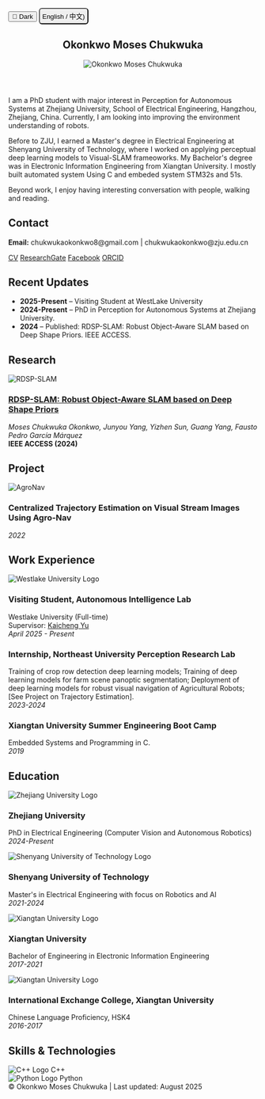 <!-- ---
layout: default
title: Okonkwo Moses Chukwuka
description: Moses Chukwuka's website
---  -->


<link href="https://fonts.googleapis.com/css2?family=Roboto:wght@300;400;700&display=swap" rel="stylesheet">
<link href="/static/css/styles.css" rel="stylesheet">

<button class="theme-toggle" onclick="toggleTheme()" id="themeToggle">🌙 Dark</button>
<button style='padding: 5px 5px; border-radius: 6px;' onclick="toggleLanguage()">English / 中文)</button>

<div class="container" id="en">
<header class="header">
<h2>Okonkwo Moses Chukwuka</h2>
<img src="/static/MosesChuka-img2.jpg" alt="Okonkwo Moses Chukwuka" class="profile-img"/>
</header>

<section class="about">
<p>I am a PhD student with major interest in Perception for Autonomous Systems at Zhejiang University, School of Electrical Engineering, Hangzhou, Zhejiang, China. Currently, I am looking into improving the environment understanding of robots.</p>
<p>Before to ZJU, I earned a Master's degree in Electrical Engineering at Shenyang University of Technology, where I worked on applying perceptual deep learning models to Visual-SLAM frameoworks. My Bachelor's degree was in Electronic Information Engineering from Xiangtan University. I mostly built automated system Using C and embeded system STM32s and 51s.</p>
<p>Beyond work, I enjoy having interesting conversation with people, walking and reading.</p>

</section>



<section class="contact">
<h2>Contact</h2>
<p><strong>Email:</strong> chukwukaokonkwo8@gmail.com | chukwukaokonkwo@zju.edu.cn</p>
<div style='align-items: center; display:block;' class="links">
    <a href="/static/Okonkwo Moses Chukwuka CV.pdf">CV</a> 
    <a href="https://www.researchgate.net/profile/Moses-Okonkwo">ResearchGate</a> 
    <a href="https://www.facebook.com/Chukwuka.0konkwo1">Facebook</a>
    <a href="https://orcid.org/0000-0001-5842-6475"> ORCID</a>
</div>
</section>




<section class="updates">
<h2>Recent Updates</h2>
<ul>
<li><strong class="feature-date">2025-Present</strong> – Visiting Student at WestLake University</li>
<li><strong class="feature-date">2024-Present</strong> – PhD in Perception for Autonomous Systems at Zhejiang University.</li>
<li><strong class="feature-date">2024</strong> – Published: RDSP-SLAM: Robust Object-Aware SLAM based on Deep Shape Priors. IEEE ACCESS.</li>
</ul>
</section>



<section class="research">
  <h2>Research</h2>

  <div class="research-item">
  <img src="/static/RDSP-SLAM.png" alt="RDSP-SLAM" class="research-img">
  <div class="research-content">
  <h3><a href="http://dx.doi.org/10.1109/ACCESS.2024.3368859">RDSP-SLAM: Robust Object-Aware SLAM based on Deep Shape Priors</a></h3>
  <p><em>Moses Chukwuka Okonkwo, Junyou Yang, Yizhen Sun, Guang Yang, Fausto Pedro García Márquez</em><br><strong>IEEE ACCESS (2024)</strong></p>
  </div>
  </div>
</section>

<section class="research">
  <h2>Project</h2>
  <div class="research-item">
  <img src="/static/AgroNav.gif" alt="AgroNav" class="research-img">
  <div class="research-content">
  <h3>Centralized Trajectory Estimation on Visual Stream Images Using Agro-Nav</h3>
  <p><em>2022</em></p>
  </div>
  </div>
</section>

<section class="work-experience">
<h2>Work Experience</h2>

<div class="work-item">
<div class="work-logo">
<img src="/static/westlake-logo.jpg" alt="Westlake University Logo" class="university-logo"/>
</div>
<div class="work-content">
  <h3>Visiting Student, Autonomous Intelligence Lab</h3>
  <p>Westlake University (Full-time)<br>
  Supervisor: <a href="https://en.westlake.edu.cn/faculty/kaicheng-yu.html">Kaicheng Yu</a><br>
  <em>April 2025 - Present</em></p>
  
  
  
  </div>
  </div>

<div class="work-item">
<div class="work-content">
<h3>Internship, Northeast University Perception Research Lab</h3>
<p>Training of crop row detection deep learning models; Training of deep learning models for farm scene panoptic segmentation; Deployment of deep learning models for robust visual navigation of Agricultural Robots;[See Project on Trajectory Estimation].<br><em>2023-2024</em></p>
</div>
</div>
<div class="work-item">
<div class="work-content">
<h3>Xiangtan University Summer Engineering Boot Camp</h3>
<p>Embedded Systems and Programming in C.<br><em>2019</em></p>
</div>
</div>
</section>

<section class="education">
<h2>Education</h2>
<div class="education-item">
<div class="education-logo">
<img src="/static/ZJU-logo.png" alt="Zhejiang University Logo" class="university-logo"/>
</div>
<div class="education-content">
<h3>Zhejiang University</h3>
<p>PhD in Electrical Engineering (Computer Vision and Autonomous Robotics)<br><em>2024-Present</em></p>
</div>
</div>
<div class="education-item">
<div class="education-logo">
<img src="/static/shenyang-logo.jpg" alt="Shenyang University of Technology Logo" class="university-logo"/>
</div>
<div class="education-content">
<h3>Shenyang University of Technology</h3>
<p>Master's in Electrical Engineering with focus on Robotics and AI<br><em>2021-2024</em></p>
</div>
</div>
<div class="education-item">
<div class="education-logo">
<img src="/static/Xiangtan_University_logo.png" alt="Xiangtan University Logo" class="university-logo"/>
</div>
<div class="education-content">
<h3>Xiangtan University</h3>
<p>Bachelor of Engineering in Electronic Information Engineering<br><em>2017-2021</em></p>
</div>
</div>
<div class="education-item">
<div class="education-logo">
<img src="/static/Xiangtan_University_logo.png" alt="Xiangtan University Logo" class="university-logo"/>
</div>
<div class="education-content">
<h3>International Exchange College, Xiangtan University</h3>
<p>Chinese Language Proficiency, HSK4<br><em>2016-2017</em></p>
</div>
</div>
</section>

<section class="skills">
<h2>Skills & Technologies</h2>
<div class="skills-content">
  <div class="skill-item">
    <img src="/static/cpp-logo.jpeg" alt="C++ Logo" class="skill-logo"/>
    <span>C++</span>
  </div>
  <div class="skill-item">
    <img src="/static/python-logo.jpeg" alt="Python Logo" class="skill-logo"/>
    <span>Python</span>
  </div>
</div>
</section>

<!-- <section class="teaching-service">
<h2>Service</h2>
<ul>
<li>Lab Assistant (Navigation, Positioning, and Wireless Communication), <em>2018-2021</em></li>
</ul>
</section> -->

<footer>© Okonkwo Moses Chukwuka | Last updated: August 2025</footer>
</div>

<div class="container" id="zh" style="display:none">
<header class="header">
<h2>Okonkwo Moses Chukwuka</h2>
<img src="/static/MosesChuka-img2.jpg" alt="Okonkwo Moses Chukwuka" class="profile-img"/>
</header>

<section class="about">
<p>我是浙江大学电气工程学院自主机器人与人工智能博士生，位于中国浙江省杭州市。目前，我正在研究如何改善机器人的环境感知能力。</p>
<p>在来到浙大之前，我在沈阳工业大学获得电气工程硕士学位，在那里我致力于将感知深度学习模型应用于视觉SLAM框架。我的学士学位来自湘潭大学电子信息工程专业。我主要使用C语言和嵌入式系统STM32和51系列构建自动化系统。</p>
<p>工作之外，我喜欢与人们进行有趣的对话、散步和阅读。</p>
</section>

<section class="contact">
<h2>联系方式</h2>
<p><strong>邮箱:</strong> chukwukaokonkwo8@gmail.com | chukwukaokonkwo@zju.edu.cn</p>
<div style='align-items: center; display:block;' class="links">
    <a href="/static/Okonkwo%20Moses%20Chukwuka%20ZJU-CV.pdf">简历</a> 
    <a href="https://www.researchgate.net/profile/Moses-Okonkwo">ResearchGate</a> 
    <a href="https://www.facebook.com/Chukwuka.0konkwo1">Facebook</a>
    <a href="https://orcid.org/0000-0001-5842-6475"> ORCID</a>
</div>
</section>

<section class="updates">
<h2>最近更新</h2>
<ul>
<li><strong class="feature-date">2025-至今</strong> – 西湖大学访问学生</li>
<li><strong class="feature-date">2024-至今</strong> – 浙江大学自主机器人与人工智能博士。</li>
<li><strong class="feature-date">2024</strong> – 发表：RDSP-SLAM：基于深度形状先验的鲁棒物体感知SLAM。IEEE ACCESS。</li>
</ul>
</section>

<section class="research">
  <h2>研究</h2>

  <div class="research-item">
  <img src="/static/RDSP-SLAM.png" alt="RDSP-SLAM" class="research-img">
  <div class="research-content">
  <h3><a href="http://dx.doi.org/10.1109/ACCESS.2024.3368859">RDSP-SLAM：基于深度形状先验的鲁棒物体感知SLAM</a></h3>
  <p><em>Moses Chukwuka Okonkwo, Junyou Yang, Yizhen Sun, Guang Yang, Fausto Pedro García Márquez</em><br><strong>IEEE ACCESS (2024)</strong></p>
  </div>
  </div>
</section>

<section class="research">
  <h2>项目</h2>
  <div class="research-item">
  <img src="/static/AgroNav.gif" alt="AgroNav" class="research-img">
  <div class="research-content">
  <h3>基于视觉流图像的集中式轨迹估计使用Agro-Nav</h3>
  <p><em>2022</em></p>
  </div>
  </div>
</section>



<section class="education">
<h2>教育背景</h2>
<div class="education-item">
<div class="education-logo">
<img src="/static/westlake-logo.jpg" alt="西湖大学标志" class="university-logo"/>
</div>
<div class="education-content">
<h3>西湖大学</h3>
<p>访问学生<br><em>2025-至今</em></p>
</div>
</div>
<div class="education-item">
<div class="education-logo">
<img src="/static/ZJU-logo.png" alt="浙江大学标志" class="university-logo"/>
</div>
<div class="education-content">
<h3>浙江大学</h3>
<p>电气工程博士（计算机视觉与自主机器人）<br><em>2024-至今</em></p>
</div>
</div>
<div class="education-item">
<div class="education-logo">
<img src="/static/shenyang-logo.jpg" alt="沈阳工业大学标志" class="university-logo"/>
</div>
<div class="education-content">
<h3>沈阳工业大学</h3>
<p>电气工程硕士，重点机器人和人工智能<br><em>2021-2024</em></p>
</div>
</div>
<div class="education-item">
<div class="education-logo">
<img src="/static/Xiangtan_University_logo.png" alt="湘潭大学标志" class="university-logo"/>
</div>
<div class="education-content">
<h3>湘潭大学</h3>
<p>电子信息工程学士<br><em>2017-2021</em></p>
</div>
</div>
<div class="education-item">
<div class="education-logo">
<img src="/static/Xiangtan_University_logo.png" alt="湘潭大学标志" class="university-logo"/>
</div>
<div class="education-content">
<h3>湘潭大学国际交流学院</h3>
<p>汉语水平考试HSK4<br><em>2016-2017</em></p>
</div>
</div>
</section>

<section class="work-experience">
<h2>工作经历</h2>

<div class="work-item">
<div class="work-logo">
<img src="/static/westlake-logo.jpg" alt="西湖大学标志" class="university-logo"/>
</div>
<div class="work-content">
  <h3>访问学生，自主智能实验室</h3>
  <p>西湖大学（全职）<br>
  导师：<a href="https://en.westlake.edu.cn/faculty/kaicheng-yu.html">Kaicheng Yu</a><br>
  <em>2025年4月 - 至今</em></p>
  </div>
  </div>

<div class="work-item">
<div class="work-content">
<h3>实习，东北大学感知研究实验室</h3>
<p>农作物行检测深度学习模型训练；农场场景全景分割深度学习模型训练；农业机器人鲁棒视觉导航深度学习模型部署；[参见轨迹估计项目]。<br><em>2023-2024</em></p>
</div>
</div>

<div class="work-item">
<div class="work-content">
<h3>湘潭大学夏季工程训练营</h3>
<p>嵌入式系统和C语言编程。<br><em>2019</em></p>
</div>
</div>
</section>

<section class="skills">
<h2>技能与技术</h2>
<div class="skills-content">
  <div class="skill-item">
    <img src="/static/cpp-logo.jpeg" alt="C++ Logo" class="skill-logo"/>
    <span>C++</span>
  </div>
  <div class="skill-item">
    <img src="/static/python-logo.jpeg" alt="Python Logo" class="skill-logo"/>
    <span>Python</span>
  </div>
</div>
</section>

<!-- <section class="teaching-service">
<h2>服务</h2>
<ul>
<li>成员，Texas Instrument Research and Development Lab, <em>2018-2021</em></li>
<li>研究生研究助理（导航、定位和无线通信）, <em>2018-2021</em></li>
</ul>
</section> -->

<footer>© Okonkwo Moses Chukwuka | 最后更新: 2025年8月</footer>
</div>

<script>
let lang = 'en';

// Theme toggle functionality
function toggleTheme() {
  const body = document.body;
  const html = document.documentElement;
  const themeToggle = document.getElementById('themeToggle');
  
  if (body.classList.contains('light-mode')) {
    body.classList.remove('light-mode');
    html.classList.remove('light-mode');
    themeToggle.textContent = '🌙 Dark';
    themeToggle.classList.remove('light');
    localStorage.setItem('theme', 'dark');
  } else {
    body.classList.add('light-mode');
    html.classList.add('light-mode');
    themeToggle.textContent = '☀️ Light';
    themeToggle.classList.add('light');
    localStorage.setItem('theme', 'light');
  }
}

// Language toggle functionality
function toggleLanguage() {
  lang = lang === 'en' ? 'zh' : 'en';
  document.getElementById('en').style.display = lang === 'en' ? 'block' : 'none';
  document.getElementById('zh').style.display = lang === 'zh' ? 'block' : 'none';
}

// Load saved theme on page load
document.addEventListener('DOMContentLoaded', function() {
  const savedTheme = localStorage.getItem('theme');
  const themeToggle = document.getElementById('themeToggle');
  
  if (savedTheme === 'light') {
    document.body.classList.add('light-mode');
    document.documentElement.classList.add('light-mode');
    themeToggle.textContent = '☀️ Light';
    themeToggle.classList.add('light');
  }
});
</script>
